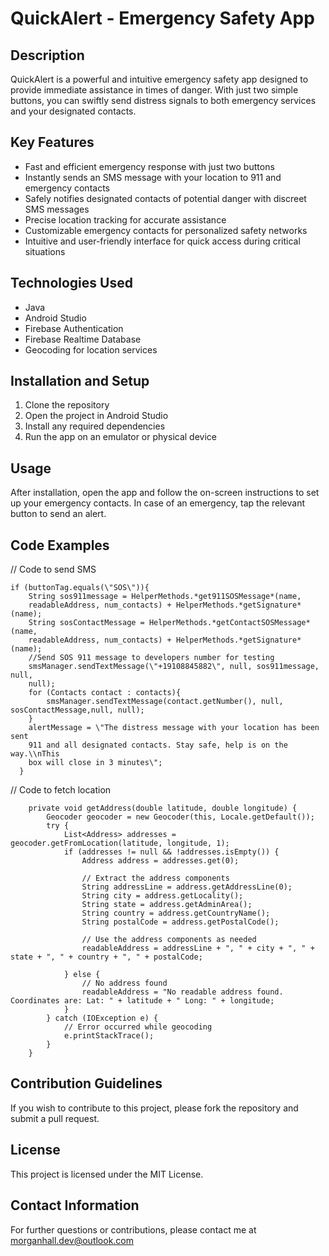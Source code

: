 # QuickAlert - Emergency Safety App

## Description

QuickAlert is a powerful and intuitive emergency safety app designed to
provide immediate assistance in times of danger. With just two simple
buttons, you can swiftly send distress signals to both emergency
services and your designated contacts.

## Key Features

-   Fast and efficient emergency response with just two buttons
-   Instantly sends an SMS message with your location to 911 and
    emergency contacts
-   Safely notifies designated contacts of potential danger with
    discreet SMS messages
-   Precise location tracking for accurate assistance
-   Customizable emergency contacts for personalized safety networks
-   Intuitive and user-friendly interface for quick access during
    critical situations

## Technologies Used

-   Java
-   Android Studio
-   Firebase Authentication
-   Firebase Realtime Database
-   Geocoding for location services

## Installation and Setup

1.  Clone the repository
2.  Open the project in Android Studio
3.  Install any required dependencies
4.  Run the app on an emulator or physical device

## Usage

After installation, open the app and follow the on-screen instructions
to set up your emergency contacts. In case of an emergency, tap the
relevant button to send an alert.

## Code Examples
// Code to send SMS
```
if (buttonTag.equals(\"SOS\")){
    String sos911message = HelperMethods.*get911SOSMessage*(name,
    readableAddress, num_contacts) + HelperMethods.*getSignature*(name);
    String sosContactMessage = HelperMethods.*getContactSOSMessage*(name,
    readableAddress, num_contacts) + HelperMethods.*getSignature*(name);
    //Send SOS 911 message to developers number for testing
    smsManager.sendTextMessage(\"+19108845882\", null, sos911message, null,
    null);
    for (Contacts contact : contacts){
        smsManager.sendTextMessage(contact.getNumber(), null, sosContactMessage,null, null);
    }
    alertMessage = \"The distress message with your location has been sent
    911 and all designated contacts. Stay safe, help is on the way.\\nThis
    box will close in 3 minutes\";
  }
```
// Code to fetch location
```
    private void getAddress(double latitude, double longitude) {
        Geocoder geocoder = new Geocoder(this, Locale.getDefault());
        try {
            List<Address> addresses = geocoder.getFromLocation(latitude, longitude, 1);
            if (addresses != null && !addresses.isEmpty()) {
                Address address = addresses.get(0);

                // Extract the address components
                String addressLine = address.getAddressLine(0);
                String city = address.getLocality();
                String state = address.getAdminArea();
                String country = address.getCountryName();
                String postalCode = address.getPostalCode();

                // Use the address components as needed
                readableAddress = addressLine + ", " + city + ", " + state + ", " + country + ", " + postalCode;

            } else {
                // No address found
                readableAddress = "No readable address found. Coordinates are: Lat: " + latitude + " Long: " + longitude;
            }
        } catch (IOException e) {
            // Error occurred while geocoding
            e.printStackTrace();
        }
    }
```

## Contribution Guidelines

If you wish to contribute to this project, please fork the repository
and submit a pull request.

## License

This project is licensed under the MIT License.

## Contact Information

For further questions or contributions, please contact me at
morganhall.dev@outlook.com

